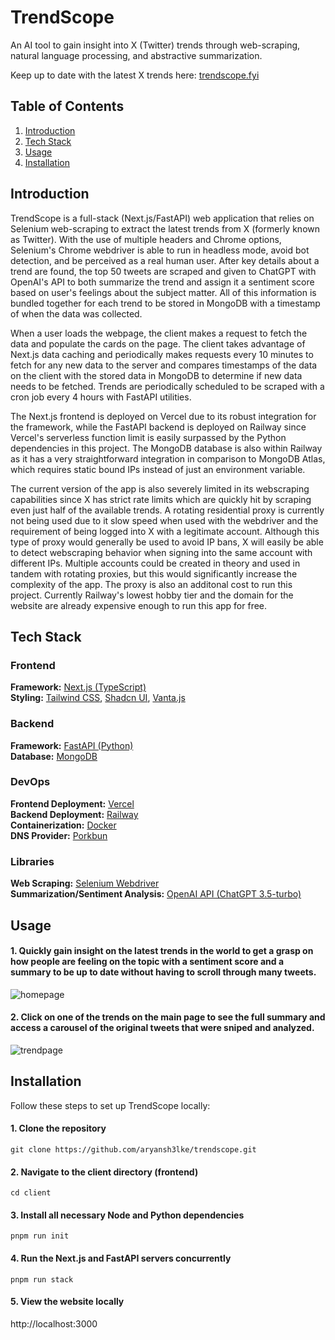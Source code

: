 # TrendScope

An AI tool to gain insight into X (Twitter) trends through web-scraping, natural language processing, and abstractive summarization.

Keep up to date with the latest X trends here: [trendscope.fyi](https://trendscope.fyi)

## Table of Contents

1. [Introduction](#introduction)
2. [Tech Stack](#tech-stack)
3. [Usage](#usage)
4. [Installation](#installation)

## Introduction

TrendScope is a full-stack (Next.js/FastAPI) web application that relies on Selenium web-scraping to extract the latest trends from X (formerly known as Twitter). With the use of multiple headers and Chrome options, Selenium's Chrome webdriver is able to run in headless mode, avoid bot detection, and be perceived as a real human user. After key details about a trend are found, the top 50 tweets are scraped and given to ChatGPT with OpenAI's API to both summarize the trend and assign it a sentiment score based on user's feelings about the subject matter. All of this information is bundled together for each trend to be stored in MongoDB with a timestamp of when the data was collected.

When a user loads the webpage, the client makes a request to fetch the data and populate the cards on the page. The client takes advantage of Next.js data caching and periodically makes requests every 10 minutes to fetch for any new data to the server and compares timestamps of the data on the client with the stored data in MongoDB to determine if new data needs to be fetched. Trends are periodically scheduled to be scraped with a cron job every 4 hours with FastAPI utilities.

The Next.js frontend is deployed on Vercel due to its robust integration for the framework, while the FastAPI backend is deployed on Railway since Vercel's serverless function limit is easily surpassed by the Python dependencies in this project. The MongoDB database is also within Railway as it has a very straightforward integration in comparison to MongoDB Atlas, which requires static bound IPs instead of just an environment variable.

The current version of the app is also severely limited in its webscraping capabilities since X has strict rate limits which are quickly hit by scraping even just half of the available trends. A rotating residential proxy is currently not being used due to it slow speed when used with the webdriver and the requirement of being logged into X with a legitimate account. Although this type of proxy would generally be used to avoid IP bans, X will easily be able to detect webscraping behavior when signing into the same account with different IPs. Multiple accounts could be created in theory and used in tandem with rotating proxies, but this would significantly increase the complexity of the app. The proxy is also an additonal cost to run this project. Currently Railway's lowest hobby tier and the domain for the website are already expensive enough to run this app for free.

## Tech Stack

### Frontend

<b>Framework:</b> [Next.js (TypeScript)](https://nextjs.org)\
<b>Styling:</b> [Tailwind CSS](https://tailwindcss.com), [Shadcn UI](https://ui.shadcn.com), [Vanta.js](https://www.vantajs.com)

### Backend

<b>Framework:</b> [FastAPI (Python)](https://fastapi.tiangolo.com)\
<b>Database:</b> [MongoDB](https://www.mongodb.com)

### DevOps

<b>Frontend Deployment:</b> [Vercel](https://vercel.com)\
<b>Backend Deployment:</b> [Railway](https://railway.com)\
<b>Containerization:</b> [Docker](https://www.docker.com)\
<b>DNS Provider:</b> [Porkbun](https://porkbun.com)

### Libraries

<b>Web Scraping:</b> [Selenium Webdriver](https://www.selenium.dev/documentation/webdriver)\
<b>Summarization/Sentiment Analysis:</b> [OpenAI API (ChatGPT 3.5-turbo)](https://github.com/openai/openai-python)

## Usage

#### 1. Quickly gain insight on the latest trends in the world to get a grasp on how people are feeling on the topic with a sentiment score and a summary to be up to date without having to scroll through many tweets.

![homepage](https://github.com/user-attachments/assets/f0dfa1fb-f569-42d5-bae1-3c6f2f763854)

#### 2. Click on one of the trends on the main page to see the full summary and access a carousel of the original tweets that were sniped and analyzed.

![trendpage](https://github.com/user-attachments/assets/ae262330-fa64-47d7-9d56-c3ae225e5e65)

## Installation

Follow these steps to set up TrendScope locally:

#### 1. Clone the repository

`git clone https://github.com/aryansh3lke/trendscope.git`

#### 2. Navigate to the client directory (frontend)

`cd client`

#### 3. Install all necessary Node and Python dependencies

`pnpm run init`

#### 4. Run the Next.js and FastAPI servers concurrently

`pnpm run stack`

#### 5. View the website locally

http://localhost:3000
